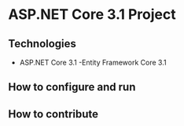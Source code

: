 # ASP.NET Core 3.1 Project
## Technologies
- ASP.NET Core 3.1
-Entity Framework Core 3.1
## How to configure and run
## How to contribute

